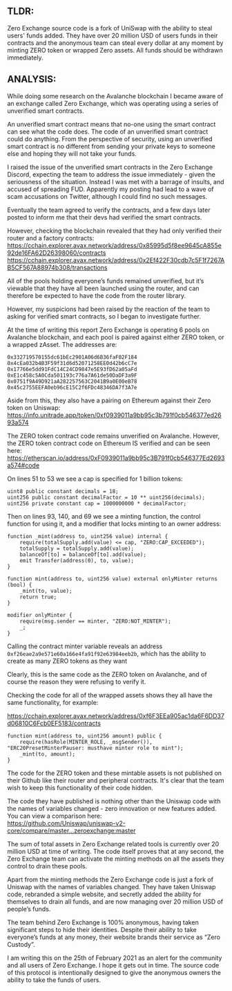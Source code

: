 ## TLDR:
Zero Exchange source code is a fork of UniSwap with the ability to steal users' funds added. They have over 20 million USD of users funds in their contracts and the anonymous team can steal every dollar at any moment by minting ZERO token or wrapped Zero assets. All funds should be withdrawn immediately.

## ANALYSIS:
While doing some research on the Avalanche blockchain I became aware of an exchange called Zero Exchange, which was operating using a series of unverified smart contracts.

An unverified smart contract means that no-one using the smart contract can see what the code does. The code of an unverified smart contract could do anything. From the perspective of security, using an unverified smart contract is no different from sending your private keys to someone else and hoping they will not take your funds.

I raised the issue of the unverified smart contracts in the Zero Exchange Discord, expecting the team to address the issue immediately - given the seriousness of the situation. Instead I was met with a barrage of insults, and accused of spreading FUD. Apparently my posting had lead to a wave of scam accusations on Twitter, although I could find no such messages.

Eventually the team agreed to verify the contracts, and a few days later posted to inform me that their devs had verified the smart contracts.

However, checking the blockchain revealed that they had only verified their router and a factory contracts:
https://cchain.explorer.avax.network/address/0x85995d5f8ee9645cA855e92de16FA62D26398060/contracts
https://cchain.explorer.avax.network/address/0x2Ef422F30cdb7c5F1f7267AB5CF567A88974b308/transactions

All of the pools holding everyone’s funds remained unverified, but it’s viewable that they have all been launched using the router, and can therefore be expected to have the code from the router library.

However, my suspicions had been raised by the reaction of the team to asking for verified smart contracts, so I began to investigate further.

At the time of writing this report Zero Exchange is operating 6 pools on Avalanche blockchain, and each pool is paired against either ZERO token, or a wrapped zAsset. The addresses are:
```
0x332719570155dc61bEc2901A06d6B36faF02F184
0x4cEa032b4B3F59f31d6d52071258EE0d42b6cC7e
0x17766e5dd91FdC14C24CD9847e5E93fD62a05aFd
0xE1c458c5A0Cda501193c776a7A61de50DaDF3a9F
0x0751f9A49D921aA282257563C2041B9a0E00eB78
0x45c2755EEFA0eb96cE15C2f6FDc48346DA7f3A7e
```

Aside from this, they also have a pairing on Ethereum against their Zero token on Uniswap:
https://info.unitrade.app/token/0xf0939011a9bb95c3b791f0cb546377ed2693a574

The ZERO token contract code remains unverified on Avalanche. However, the ZERO token contract code on Ethereum IS verified and can be seen here:
https://etherscan.io/address/0xF0939011a9bb95c3B791f0cb546377Ed2693a574#code

On lines 51 to 53 we see a cap is specified for 1 billion tokens:
```
uint8 public constant decimals = 18;
uint256 public constant decimalFactor = 10 ** uint256(decimals);
uint256 private constant cap = 1000000000 * decimalFactor;
```

Then on lines 93, 140, and 69 we see a minting function, the control function for using it, and a modifier that locks minting to an owner address:
```
function _mint(address to, uint256 value) internal {
    require(totalSupply.add(value) <= cap, "ZERO:CAP_EXCEEDED");
    totalSupply = totalSupply.add(value);
    balanceOf[to] = balanceOf[to].add(value);
    emit Transfer(address(0), to, value);
}

function mint(address to, uint256 value) external onlyMinter returns (bool) {
    _mint(to, value);
    return true;
}

modifier onlyMinter {
    require(msg.sender == minter, "ZERO:NOT_MINTER");
    _;
}
```

Calling the contract minter variable reveals an address `0xf26eae2a9e571e60a166e4fa91f92e63984eeb2b`, which has the ability to create as many ZERO tokens as they want

Clearly, this is the same code as the ZERO token on Avalanche, and of course the reason they were refusing to verify it.

Checking the code for all of the wrapped assets shows they all have the same functionality, for example:

https://cchain.explorer.avax.network/address/0xf6F3EEa905ac1da6F6DD37d06810C6Fcb0EF5183/contracts
```
function mint(address to, uint256 amount) public {
    require(hasRole(MINTER_ROLE, _msgSender()), "ERC20PresetMinterPauser: musthave minter role to mint");
    _mint(to, amount);
}
```

The code for the ZERO token and these mintable assets is not published on their Github like their router and peripheral contracts. It's clear that the team wish to keep this functionality of their code hidden.

The code they have published is nothing other than the Uniswap code with the names of variables changed - zero innovation or new features added. You can view a comparison here:  
https://github.com/Uniswap/uniswap-v2-core/compare/master...zeroexchange:master

The sum of total assets in Zero Exchange related tools is currently over 20 million USD at time of writing. The code itself proves that at any second, the Zero Exchange team can activate the minting methods on all the assets they control to drain these pools.

Apart from the minting methods the Zero Exchange code is just a fork of Uniswap with the names of variables changed. They have taken Uniswap code, rebranded a simple website, and secretly added the ability for themselves to drain all funds, and are now managing over 20 million USD of people’s funds.

The team behind Zero Exchange is 100% anonymous, having taken significant steps to hide their identities. Despite their ability to take everyone’s funds at any money, their website brands their service as “Zero Custody”.

I am writing this on the 25th of February 2021 as an alert for the community and all users of Zero Exchange. I hope it gets out in time. The source code of this protocol is intentionally designed to give the anonymous owners the ability to take the funds of users.
